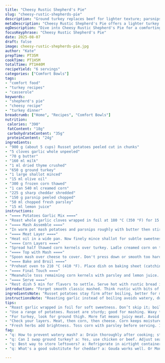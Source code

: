 ```yaml
---
title: "Cheesy Rustic Shepherd's Pie"
slug: "cheesy-rustic-shepherds-pie"
description: "Ground turkey replaces beef for lighter texture; parsnips mix with potatoes for earthiness. Sharp cheddar swapped in for washed rind cheese, melts well. Roasting garlic instead of boiling adds sweetness and depth. Corn tossed with fresh thyme and lemon juice brightens flavors. Layering key—don't overmix mashed base or get gummy. Broil end signals with bubbling cheese edges and golden crust. Visual cues trump strict timers here. Simplified pan use cuts cleanup, but split cooking if pan crowding happens. Aromas meld as meat crisps, cheese melts, and herbs wake up finishing corn toss atop. Comfort food with slight twist keeps it familiar but fresh."
metaDescription: "Cheesy Rustic Shepherd's Pie offers a lighter turkey twist, rich cheddar, and earthy parsnips for a comforting taste that excites."
ogDescription: "Dive into Cheesy Rustic Shepherd's Pie for a comforting twist on a classic with roasted garlic and fresh herbs—perfectly rustic and flavorful."
focusKeyphrase: "Cheesy Rustic Shepherd's Pie"
date: 2025-08-07
draft: false
image: cheesy-rustic-shepherds-pie.jpg
author: "Kate"
prepTime: PT35M
cookTime: PT1H5M
totalTime: PT1H40M
recipeYield: "6 servings"
categories: ["Comfort Bowls"]
tags:
- "comfort food"
- "turkey recipes"
- "casserole"
keywords:
- "shepherd's pie"
- "cheesy recipe"
- "turkey dinner"
breadcrumb: ["Home", "Recipes", "Comfort Bowls"]
nutrition: 
 calories: "390"
 fatContent: "18g"
 carbohydrateContent: "35g"
 proteinContent: "24g"
ingredients:
- "900 g (about 5 cups) Russet potatoes peeled cut in chunks"
- "5 cloves garlic whole unpeeled"
- "70 g butter"
- "160 ml milk"
- "1 ml dried thyme crushed"
- "650 g ground turkey"
- "1 large shallot minced"
- "15 ml olive oil"
- "300 g frozen corn thawed"
- "1 can 540 ml creamed corn"
- "225 g sharp cheddar shredded"
- "150 g parsnip peeled chopped"
- "50 ml chopped fresh parsley"
- "15 ml lemon juice"
instructions:
- "==== Potatoes Garlic Mix ===="
- "Roast whole garlic cloves wrapped in foil at 180 °C (350 °F) for 15 min until soft squeeze out flesh. Boil potatoes and parsnips in salted water 20 min or until easily pierced. Drain well steam off to avoid watery mash."
- "==== Mash Assemble ===="
- "In warm pot mash potatoes and parsnips roughly with butter then stir in milk, roasted garlic paste, thyme. Season with salt and plenty of cracked pepper. Rough texture is fine; avoid over-whipping which leads to gluey mash. Set aside."
- "==== Meat Layer ===="
- "Heat oil in a wide pan. Now finely mince shallot for subtle sweetness. Sauté shallot until translucent. Add ground turkey breaking apart with wooden spoon. Cook stirring, let edges brown for flavor. Salt and pepper generously. Transfer meat mix to baking dish about 28x20 cm. Save pan."
- "==== Corn Layers ===="
- "Spread half thawed corn kernels over turkey. Ladle creamed corn on top. Sprinkle half shredded cheddar evenly. Top cheese with a light scatter of parsley. Save some parsley for garnish."
- "==== Top with Mash ===="
- "Spoon mash over cheese to cover. Don't press down or smooth too hard; want some peaks and valleys for crisping edges."
- "==== Bake and Broil ===="
- "Preheat oven to 210 °C (410 °F). Place dish on baking sheet (catching spills). Bake 20-22 min. Cheese should bubble and mash edges turn golden. Remove and scatter remaining cheese slices over mash peaks. Switch oven to grill mode. Broil 2-4 min watching closely; cheese should melt, bubble, and brown slightly."
- "==== Final Touch ===="
- "Meanwhile toss remaining corn kernels with parsley and lemon juice. Spread this fresh mix over finished pie. Visual contrast and brightness cut through richness."
- "==== Serve ===="
- "Rest dish 5 min for flavors to settle. Serve hot with rustic bread if desired. Leftovers taste great reheated with crisp top if broiled again briefly."
introduction: "Forget smooth classic mashed. Think rustic with bits of roasted garlic, earthy parsnips, and thyme, not rosemary. Turkey swaps in for beef, changes texture and cuts some fat, but keep it juicy with proper browning. Corn layers get a fresh twist with bright lemon and herbs tossed on last minute—sharp cheddar brings strong melty riffs instead of washed rind funk, safer bet if you want that gooey crust without overpowering aroma. Layering matters more than precise times here. Know the signs; bubbling cheese, golden mash edges, smells waking the kitchen—it's done. Working hands-on gets results. Combine a few tweaks to the heritage dish to keep it homestyle but fresh. No fuss, just good technique. Par-cooking parsnips with potatoes adds subtle sweetness. Roasting garlic changes garlic’s bite completely, no bitterness, mellow deep notes. Trade a handful of ingredients, add flavor pops, and think about texture before time. Practical, rustic, tasty, and ready to serve after a quick 5-minute rest for the best bite."
ingredientsNote: "Russet potatoes stay firm after boiling, better for mashing than waxy types that get gummy. Parsnips add subtle sweetness and help the mash hold moisture. Roasting garlic softens the pungency; squeeze the roasted cloves out to mix in. Switch out beef for ground turkey for a leaner profile and a lighter finish. Shallots instead of onions for a gentler fragrant base. Sharp cheddar counts on melt quality without overwhelming with funk, a safer go-to when you want melting cheese but not strong aromas. Corn kernels sliced fresh from the cob are ideal but frozen is fine—thaw well to prevent extra moisture. Lemon juice and fresh herbs at the end bring bright contrast. Always room for a little butter and whole milk for richness unless calories matter; then skim milk works. Olive oil for sauté brings cleaner flavor than heavier animal fats."
instructionsNote: "Roasting garlic instead of boiling avoids watery, dull garlic flavor. Simmer root vegetables until easily pierced but not falling apart—overboiled spuds become gluey mashed. Mash warm to avoid clumpy lumps but don’t whip or use a blender; texture matters here. Browning ground turkey in a hot pan until caramelized develops deeper flavor—raw gray meat is bland. Layering is practical: meat base, corn, cheese to hold moisture and flavor, then mash cap for insulation and finish. Bake until the edges bubble and golden, not just 20 minutes—look for bubbling not timer obsessing. Broil with cheese layered on top to achieve golden crust—watch closely to avoid burning. The fresh corn-herb-lemon mix added on last minute brightens the savory richness. Rest time lets juices redistribute so pie doesn’t fall apart when plated. If pan gets too full, split cooking between two pans for even heat distribution."
tips:
- "Roast garlic wrapped in foil for soft sweetness. Don’t skip it; boiling makes it dull. Bake until fragrant, press into mash. Garlic transforms once roasted."
- "Use a range of potatoes. Russet are sturdy; good for mashing. Waxy types make it gummy. For the best texture, mash warm but don't whip hard."
- "For turkey, look for ground thigh. More fat means juicy meat. Avoid gray, aim for browning. Deep caramelization adds layers of flavor. Use high heat."
- "Check your layers. Meat, then corn, then cheese. Corn keeps moisture in. Cheese crisps nicely on top, creating a barrier. Layering is crucial for texture."
- "Fresh herbs add brightness. Toss corn with parsley before serving. It cuts through richness, adds color. Always voice your personal touch; cooking should feel right."
faq:
- "q: How to prevent watery mash? a: Drain thoroughly after cooking; steam off moisture. Overboiling makes gluey texture. Mash warm for best results."
- "q: Can I swap ground turkey? a: Yes, use chicken or beef. Adjust seasoning based on meat's flavors. Browning is essential, regardless of type."
- "q: Best way to store leftovers? a: Refrigerate in airtight containers. Likely last 3-4 days. Reheat in oven for crispy top; microwave not best."
- "q: What's a good substitute for cheddar? a: Gouda works well. Or Monterey Jack. Both melt nicely; flavor changes a bit—milder."

---
```


